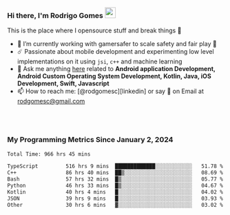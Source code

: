 
### Hi there, I'm Rodrigo Gomes <img src="https://media.giphy.com/media/hvRJCLFzcasrR4ia7z/giphy.gif" width="25px">
This is the place where I opensource stuff and break things 🤣
- 🔭 I’m currently working with gamersafer to scale safety and fair play 💜
- ☄️ Passionate about mobile development and experimenting low level implementations on it using `jsi`, `c++` and machine learning
- 💬 Ask me anything [here](https://github.com/rodgomesc/rodgomesc/issues) related to <b>Android application Development, Android Custom Operating System Development, Kotlin, Java, iOS Development, Swift, Javascript</b>
- 📫 How to reach me: [@rodgomesc][linkedin] or say 👋 on Email at [rodgomesc@gmail.com](mailto:rodgomesc@gmail.com)


<br/>

<!-- 
<picture>
  <img src="/github-metrics.svg" alt="Metrics">
</picture>
-->

</br>

### My Programming Metrics Since January 2, 2024 


<!--START_SECTION:waka-->

```txt
Total Time: 966 hrs 45 mins

TypeScript         516 hrs 9 mins  █████████████░░░░░░░░░░░░   51.78 %
C++                86 hrs 40 mins  ██▒░░░░░░░░░░░░░░░░░░░░░░   08.69 %
Bash               57 hrs 32 mins  █▒░░░░░░░░░░░░░░░░░░░░░░░   05.77 %
Python             46 hrs 33 mins  █▒░░░░░░░░░░░░░░░░░░░░░░░   04.67 %
Kotlin             40 hrs 4 mins   █░░░░░░░░░░░░░░░░░░░░░░░░   04.02 %
JSON               39 hrs 9 mins   █░░░░░░░░░░░░░░░░░░░░░░░░   03.93 %
Other              30 hrs 6 mins   ▓░░░░░░░░░░░░░░░░░░░░░░░░   03.02 %
```

<!--END_SECTION:waka-->
